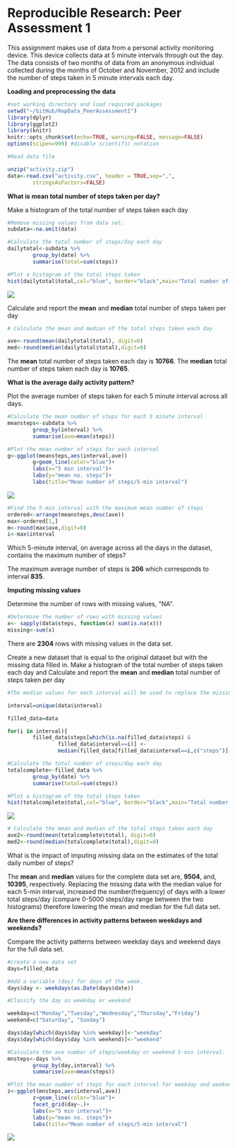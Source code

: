 # Reproducible Research: Peer Assessment 1
This assignment makes use of data from a personal activity monitoring
device. This device collects data at 5 minute intervals through out the
day. The data consists of two months of data from an anonymous
individual collected during the months of October and November, 2012
and include the number of steps taken in 5 minute intervals each day.

**Loading and preprocessing the data**


```r
#set working directory and load required packages
setwd("~/GitHub/RepData_PeerAssessment1")
library(dplyr)
library(ggplot2)
library(knitr)
knitr::opts_chunk$set(echo=TRUE, warning=FALSE, message=FALSE)
options(scipen=999) #disable scientific notation

#Read data file

unzip("activity.zip")
data<-read.csv("activity.csv", header = TRUE,sep=",",
        stringsAsFactors=FALSE)
```

**What is mean total number of steps taken per day?**

Make a histogram of the total number of steps taken each day

```r
#Remove missing values from data set.
subdata<-na.omit(data)

#Calculate the total number of steps/day each day
dailytotal<-subdata %>%
        group_by(date) %>%
        summarise(total=sum(steps))

#Plot a histogram of the total steps taken
hist(dailytotal$total,col="blue", border="black",main="Total number of steps per day",xlab="number of steps")
```

![](PA1_files/figure-html/unnamed-chunk-2-1.png) 

Calculate and report the **mean** and **median** total number of steps taken per day

```r
# Calculate the mean and median of the total steps taken each day

ave<-round(mean(dailytotal$total), digit=0)
med<-round(median(dailytotal$total),digit=0)
```

The **mean** total number of steps taken each day is **10766**.
The **median** total number of steps taken each day is **10765**. 
 
**What is the average daily activity pattern?**

Plot the average number of steps taken for each 5 minute interval across all days.

```r
#Calculate the mean number of steps for each 5 minute interval
meansteps<-subdata %>%
        group_by(interval) %>%
        summarise(ave=mean(steps))

#Plot the mean number of steps for each interval
g<-ggplot(meansteps,aes(interval,ave))
        g+geom_line(color="blue")+
        labs(x="5 min interval")+
        labs(y="mean no. steps")+
        labs(title="Mean number of steps/5-min interval")
```

![](PA1_files/figure-html/unnamed-chunk-4-1.png) 

```r
#Find the 5-min interval with the maximum mean number of steps
ordered<-arrange(meansteps,desc(ave))
max<-ordered[1,]
m<-round(max$ave,digit=0)
i<-max$interval
```

Which 5-minute interval, on average across all the days in the dataset, contains the maximum number of steps?

The maximum average number of steps is **206** which corresponds to interval **835**. 


**Imputing missing values**

Determine the number of rows with missing values, "NA".

```r
#Determine the number of rows with missing values
x<- sapply(data$steps, function(x) sum(is.na(x)))
missing<-sum(x)
```

There are **2304** rows with missing values in the data set.

Create a new dataset that is equal to the original dataset but with the missing data filled in.
Make a histogram of the total number of steps taken each day and Calculate and report the **mean** and **median** total number of steps taken per day

```r
#The median values for each interval will be used to replace the missing values (NA) in the data set.

interval=unique(data$interval)

filled_data=data

for(i in interval){ 
        filled_data$steps[which(is.na(filled_data$steps) & 
                filled_data$interval==i)] <-
                median(filled_data[filled_data$interval==i,c("steps")],na.rm=TRUE)}

#Calculate the total number of steps/day each day
totalcomplete<-filled_data %>%
        group_by(date) %>%
        summarise(total=sum(steps))

#Plot a histogram of the total steps taken
hist(totalcomplete$total,col="blue", border="black",main="Total number of steps per day (complete data)",xlab="number of steps")
```

![](PA1_files/figure-html/unnamed-chunk-6-1.png) 

```r
# Calculate the mean and median of the total steps taken each day
ave2<-round(mean(totalcomplete$total), digit=0)
med2<-round(median(totalcomplete$total),digit=0)
```

What is the impact of imputing missing data on the estimates of the total daily number of steps?

The **mean** and **median** values for the complete data set are, **9504**, and, **10395**, respectively.  Replacing the missing data with the median value for each 5-min interval, increased the number(frequency) of days with a lower total steps/day (compare 0-5000 steps/day range between the two histograms) therefore lowering the mean and median for the full data set.

 

**Are there differences in activity patterns between weekdays and weekends?**

Compare the activity patterns between weekday days and weekend days for the full data set.


```r
#create a new data set
days=filled_data

#Add a variable (day) for days of the week.
days$day <- weekdays(as.Date(days$date))

#Classify the day as weekday or weekend

weekday=c("Monday","Tuesday","Wednesday","Thursday","Friday")
weekend=c("Saturday", "Sunday")

days$day[which(days$day %in% weekday)]<-"weekday"
days$day[which(days$day %in% weekend)]<-"weekend"

#Calculate the ave number of steps/weekday or weekend 5-min interval.       
mnsteps<-days %>%
        group_by(day,interval) %>%
        summarise(ave=mean(steps))

#Plot the mean number of steps for each interval for weekday and weekend
z<-ggplot(mnsteps,aes(interval,ave))
        z+geom_line(color="blue")+
        facet_grid(day~.)+
        labs(x="5 min interval")+
        labs(y="mean no. steps")+
        labs(title="Mean number of steps/5-min interval")
```

![](PA1_files/figure-html/unnamed-chunk-7-1.png) 
